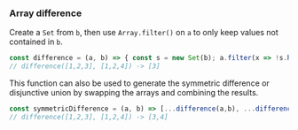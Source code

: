 ### Array difference

Create a `Set` from `b`, then use `Array.filter()` on `a` to only keep values not contained in `b`.

```js
const difference = (a, b) => { const s = new Set(b); a.filter(x => !s.has(x)); };
// difference([1,2,3], [1,2,4]) -> [3]
```

This function can also be used to generate the symmetric difference or disjunctive union by swapping the
arrays and combining the results.

```js
const symmetricDifference = (a, b) => [...difference(a,b), ...difference(b,a)];
// difference([1,2,3], [1,2,4]) -> [3,4]
```
